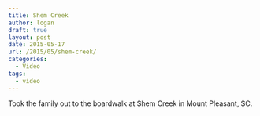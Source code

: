 ```yaml
---
title: Shem Creek
author: logan
draft: true
layout: post
date: 2015-05-17
url: /2015/05/shem-creek/
categories:
  - Video
tags:
  - video
---
```

Took the family out to the boardwalk at Shem Creek in Mount Pleasant, SC.

